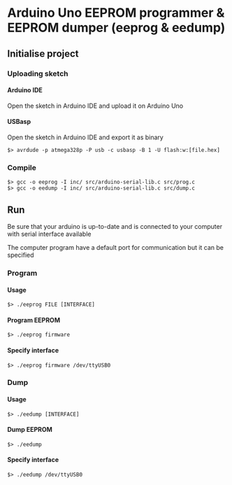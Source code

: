 # Arduino Uno EEPROM programmer & EEPROM dumper (eeprog & eedump)

## Initialise project

### Uploading sketch
#### Arduino IDE
Open the sketch in Arduino IDE and upload it on Arduino Uno

#### USBasp
Open the sketch in Arduino IDE and export it as binary
```console
$> avrdude -p atmega328p -P usb -c usbasp -B 1 -U flash:w:[file.hex]
```

### Compile
```console
$> gcc -o eeprog -I inc/ src/arduino-serial-lib.c src/prog.c
$> gcc -o eedump -I inc/ src/arduino-serial-lib.c src/dump.c
```

## Run
Be sure that your arduino is up-to-date and is connected to your computer with serial interface available

The computer program have a default port for communication but it can be specified

### Program
#### Usage
```console
$> ./eeprog FILE [INTERFACE]
```

#### Program EEPROM
```console
$> ./eeprog firmware
```

#### Specify interface
```console
$> ./eeprog firmware /dev/ttyUSB0
```

### Dump
#### Usage
```console
$> ./eedump [INTERFACE]
```

#### Dump EEPROM
```console
$> ./eedump
```

#### Specify interface
```console
$> ./eedump /dev/ttyUSB0
```